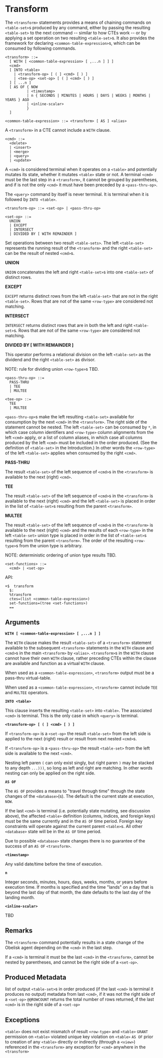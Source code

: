 # Transform

The `<transform>` statements provides a means of chaining commands on `<table-set>`s produced by any command, either by passing the resulting `<table-set>` to the next command -- similar to how CTEs work -- or by applying a set operation on two resulting `<table-set>`s. It also provides the framework for declaring `<common-table-expression>`s, which can be consumed by following commands.


```
<transform> ::=
  [ WITH [ <common-table-expression> [ ,...n ] ] ]
  <cmd>
  [ INTO <table>
    | <transform-op> [ ( ] <cmd> [ ) ]
    | <tee-op> <set-op> [ ( ] <cmd> [ ) ]
  ] [ ...n ]
  [ AS OF { NOW
          | <timestamp>
          | n { SECONDS | MINUTES | HOURS | DAYS | WEEKS | MONTHS | YEARS } AGO
          | <inline-scalar>
          }
  ]
```

```
<common-table-expression> ::= <transform> [ AS ] <alias>
```

A `<transform>` in a CTE cannot include a `WITH` clause.

```
<cmd> ::=
  <delete>
  | <insert>
  | <merge>
  | <query>
  | <update>
```

A `<cmd>` is considered terminal when it operates on a `<table>` and potentially mutates its state, whether it mutates `<table>` state or not. A terminal `<cmd>` must be the last step in a `<transform>`, it cannot be grouped by parentheses, and if is not the only `<cmd>` it must have been preceded by a `<pass-thru-op>`. 

The `<query>` command by itself is never terminal. It is terminal when it is followed by `INTO <table>`.

```
<transform-op> ::= <set-op> | <pass-thru-op>
```

```
<set-op> ::=
  UNION
  | EXCEPT
  | INTERSECT
  | DIVIDED BY [ WITH REMAINDER ]
```

Set operations between two result `<table-sets>`. The left `<table-set>` represents the running result of the `<transform>` and the right `<table-set>` can be the result of nested `<cmd>`s.

**UNION**

`UNION` concatenates the left and right `<table-set>`s into one `<table-set>` of distinct rows.

**EXCEPT**

`EXCEPT` returns distinct rows from the left `<table-set>` that are not in the right `<table-set>`. Rows that are not of the same `<row-type>` are considered not matching.

**INTERSECT**

`INTERSECT` returns distinct rows that are in both the left and right `<table-set>`s. Rows that are not of the same `<row-type>` are considered not matching.

**DIVIDED BY [ WITH REMAINDER ]**

This operator performs a relational division on the left `<table-set>` as the dividend and the right `<table-set>` as divisor.

NOTE: rule for dividing union `<row-type>`s TBD.


```
<pass-thru-op> ::=
  PASS-THRU
  | TEE
  | MULTEE
```
```
<tee-op> ::=
  TEE
  | MULTEE
```

`<pass-thru-op>`s make the left resulting `<table-set>` available for consumption by the next `<cmd>` in the `<transform>`. The right side of the statement cannot be nested. The left `<table-set>` can be consumed by `*`, in which case column identifiers and `<row-type>` column alignments from the left `<cmd>` apply, or a list of column aliases, in which case all columns produced by the left `<cmd>` must be included in the order produced.  (See the definition of `<table-set>` in the Introduction.) In other words the `<row-type>` of the left `<table-set>` applies when consumed by the right `<cmd>`.

**PASS-THRU**

The result `<table-set>` of the left sequence of `<cmd>`s in the `<transform>` is available to the next (right) `<cmd>`.

**TEE**

The result `<table-set>` of the left sequence of `<cmd>`s in the `<transform>` is available to the next (right) `<cmd>` and the left `<table-set>` is placed in order in the list of `<table-set>`s resulting from the parent `<transform>`.

**MULTEE**

The result `<table-set>` of the left sequence of `<cmd>`s in the `<transform>` is available to the next (right) `<cmd>` and the results of each `<row-type>` in the left `<table-set>` union type is placed in order in the list of `<table-set>`s resulting from the parent `<transform>`. The order of the resulting `<row-type>`s from the union type is arbitrary.

NOTE: deterministic ordering of union type results TBD.

```
<set-functions> ::=
  <cmd> | <set-op>
```

API:
```
+$  transform
  $:
  %transform
  ctes=(list <common-table-expression>)
  set-functions=(tree <set-functions>)
  ==
```

## Arguments

**`WITH [ <common-table-expression> [ ,...n ] ]`**

The `WITH` clause makes the result `<table-set>` of a `<transform>` statement available to the subsequent `<transform>` statements in the `WITH` clause and `<cmd>`s in the main `<transform>` by `<alias>`. `<transform>`s in the `WITH` clause cannot have their own `WITH` clause, rather preceding CTEs within the clause are available and function as a virtual `WITH` clause.

When used as a `<common-table-expression>`, `<transform>` output must be a pass-thru virtual-table.

When used as a `<common-table-expression>`, `<transform>` cannot include `TEE` and `MULTEE` operators.

**`INTO <table>`**

This clause inserts the resulting `<table-set>` into `<table>`. The associated `<cmd>` is terminal. This is the only case in which `<query>` is terminal.

**`<transform-op> [ ( ] <cmd> [ ) ]`**

If `<transform-op>` is a `<set-op>` the result `<table-set>` from the left side is applied to the next (right) result or result from next nested `<cmd>`s.

If `<transform-op>` is a `<pass-thru-op>` the result `<table-set>` from the left side is available to the next `<cmd>`.

Nesting left paren `(` can only exist singly, but right paren `)` may be stacked to any depth `...)))`, so long as left and right are matching. In other words nesting can only be applied on the right side.

**`AS OF`**

The `AS OF` provides a means to "travel through time" through the state changes of the `<database>`(s). The default is the current state at execution, `NOW`. 

If the last `<cmd>` is terminal (i.e. potentially state mutating, see discussion above), the affected `<table>` definition (columns, indices, and foreign keys) must be the same currently and in the `AS OF` time period. Foreign key constraints will operate against the current parent `<table>`s. All other `<database>` state will be in the `AS OF` time period.

Due to possible `<database>` state changes there is no guarantee of the success of an `AS OF` `<transform>`.

**`<timestamp>`** 

Any valid date/time before the time of execution. 

**`n`**

Integer seconds, minutes, hours, days, weeks, months, or years before execution time. If months is specified and the time "lands" on a day that is beyond the last day of that month, the date defaults to the last day of the landing month.

**`<inline-scalar>`**

TBD

## Remarks

The `<transform>` command potentially results in a state change of the Obelisk agent depending on the `<cmd>` in the last step.

If a `<cmd>` is terminal it must be the last `<cmd>` in the `<transform>`, cannot be nested by parentheses, and cannot be the right side of a `<set-op>`.

## Produced Metadata

list of output `<table-set>`s in order produced (if the last `<cmd>` is terminal it produces no output)
metadata from last `<cmd>`, if it was not the right side of a `<set-op>`
`@@ROWCOUNT` returns the total number of rows returned, if the last `<cmd>` is in the right side of a `<set-op>`

## Exceptions
`<table>` does not exist
mismatch of result `<row-type>` and `<table>`
`GRANT` permission on `<table>` violated
unique key violation on `<table>`
`AS OF` prior to creation of any `<table>` directly or indirectly (through a `<view>`) referenced in the `<transform>`
any exception for `<cmd>` anywhere in the `<transform>`
